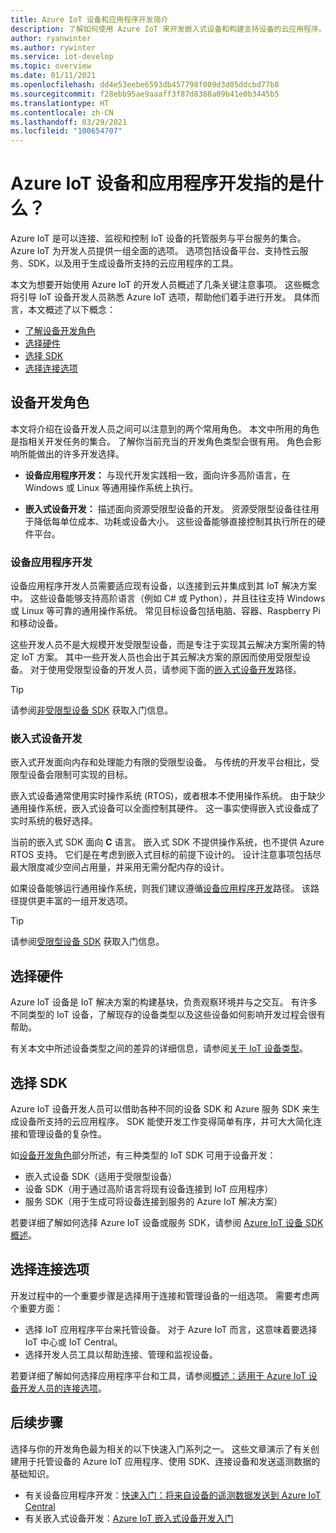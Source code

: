 ```yaml
---
title: Azure IoT 设备和应用程序开发简介
description: 了解如何使用 Azure IoT 来开发嵌入式设备和构建支持设备的云应用程序。
author: ryanwinter
ms.author: rywinter
ms.service: iot-develop
ms.topic: overview
ms.date: 01/11/2021
ms.openlocfilehash: dd4e53eebe6593db457798f009d3d05ddcbd77b8
ms.sourcegitcommit: f28ebb95ae9aaaff3f87d8388a09b41e0b3445b5
ms.translationtype: HT
ms.contentlocale: zh-CN
ms.lasthandoff: 03/29/2021
ms.locfileid: "100654707"
---
```

# <a name="what-is-azure-iot-device-and-application-development"></a>Azure IoT 设备和应用程序开发指的是什么？

Azure IoT 是可以连接、监视和控制 IoT 设备的托管服务与平台服务的集合。 Azure IoT 为开发人员提供一组全面的选项。 选项包括设备平台、支持性云服务、SDK，以及用于生成设备所支持的云应用程序的工具。

本文为想要开始使用 Azure IoT 的开发人员概述了几条关键注意事项。 这些概念将引导 IoT 设备开发人员熟悉 Azure IoT 选项，帮助他们着手进行开发。 具体而言，本文概述了以下概念：
- [了解设备开发角色](#device-development-roles)
- [选择硬件](#choosing-your-hardware)
- [选择 SDK](#choosing-an-sdk)
- [选择连接选项](#selecting-connection-options)

## <a name="device-development-roles"></a>设备开发角色
本文将介绍在设备开发人员之间可以注意到的两个常用角色。 本文中所用的角色是指相关开发任务的集合。 了解你当前充当的开发角色类型会很有用。 角色会影响所能做出的许多开发选择。

* **设备应用程序开发：** 与现代开发实践相一致，面向许多高阶语言，在 Windows 或 Linux 等通用操作系统上执行。

* **嵌入式设备开发：** 描述面向资源受限型设备的开发。 资源受限型设备往往用于降低每单位成本、功耗或设备大小。 这些设备能够直接控制其执行所在的硬件平台。

### <a name="device-application-development"></a>设备应用程序开发
设备应用程序开发人员需要适应现有设备，以连接到云并集成到其 IoT 解决方案中。 这些设备能够支持高阶语言（例如 C# 或 Python），并且往往支持 Windows 或 Linux 等可靠的通用操作系统。 常见目标设备包括电脑、容器、Raspberry Pi 和移动设备。 

这些开发人员不是大规模开发受限型设备，而是专注于实现其云解决方案所需的特定 IoT 方案。 其中一些开发人员也会出于其云解决方案的原因而使用受限型设备。 对于使用受限型设备的开发人员，请参阅下面的[嵌入式设备开发](#embedded-device-development)路径。

> [!TIP]
> 请参阅[非受限型设备 SDK](about-iot-sdks.md#unconstrained-device-sdks) 获取入门信息。

### <a name="embedded-device-development"></a>嵌入式设备开发
嵌入式开发面向内存和处理能力有限的受限型设备。 与传统的开发平台相比，受限型设备会限制可实现的目标。

嵌入式设备通常使用实时操作系统 (RTOS)，或者根本不使用操作系统。 由于缺少通用操作系统，嵌入式设备可以全面控制其硬件。 这一事实使得嵌入式设备成了实时系统的极好选择。

当前的嵌入式 SDK 面向 **C** 语言。 嵌入式 SDK 不提供操作系统，也不提供 Azure RTOS 支持。 它们是在考虑到嵌入式目标的前提下设计的。 设计注意事项包括尽最大限度减少空间占用量，并采用无需分配内存的设计。

如果设备能够运行通用操作系统，则我们建议遵循[设备应用程序开发](#device-application-development)路径。 该路径提供更丰富的一组开发选项。

> [!TIP]
> 请参阅[受限型设备 SDK](about-iot-sdks.md#constrained-device-sdks) 获取入门信息。

## <a name="choosing-your-hardware"></a>选择硬件
Azure IoT 设备是 IoT 解决方案的构建基块，负责观察环境并与之交互。 有许多不同类型的 IoT 设备，了解现存的设备类型以及这些设备如何影响开发过程会很有帮助。

有关本文中所述设备类型之间的差异的详细信息，请参阅[关于 IoT 设备类型](concepts-iot-device-types.md)。

## <a name="choosing-an-sdk"></a>选择 SDK
Azure IoT 设备开发人员可以借助各种不同的设备 SDK 和 Azure 服务 SDK 来生成设备所支持的云应用程序。 SDK 能使开发工作变得简单有序，并可大大简化连接和管理设备的复杂性。 

如[设备开发角色](#device-development-roles)部分所述，有三种类型的 IoT SDK 可用于设备开发：
- 嵌入式设备 SDK（适用于受限型设备）
- 设备 SDK（用于通过高阶语言将现有设备连接到 IoT 应用程序）
- 服务 SDK（用于生成可将设备连接到服务的 Azure IoT 解决方案）

若要详细了解如何选择 Azure IoT 设备或服务 SDK，请参阅 [Azure IoT 设备 SDK 概述](about-iot-sdks.md)。

## <a name="selecting-connection-options"></a>选择连接选项
开发过程中的一个重要步骤是选择用于连接和管理设备的一组选项。 需要考虑两个重要方面：
- 选择 IoT 应用程序平台来托管设备。 对于 Azure IoT 而言，这意味着要选择 IoT 中心或 IoT Central。
- 选择开发人员工具以帮助连接、管理和监视设备。

若要详细了解如何选择应用程序平台和工具，请参阅[概述：适用于 Azure IoT 设备开发人员的连接选项](concepts-overview-connection-options.md)。

## <a name="next-steps"></a>后续步骤
选择与你的开发角色最为相关的以下快速入门系列之一。 这些文章演示了有关创建用于托管设备的 Azure IoT 应用程序、使用 SDK、连接设备和发送遥测数据的基础知识。  
- 有关设备应用程序开发：[快速入门：将来自设备的遥测数据发送到 Azure IoT Central](quickstart-send-telemetry-python.md)
- 有关嵌入式设备开发：[Azure IoT 嵌入式设备开发入门](quickstart-device-development.md)
